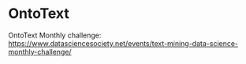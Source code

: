 # OntoText
OntoText Monthly challenge: https://www.datasciencesociety.net/events/text-mining-data-science-monthly-challenge/
